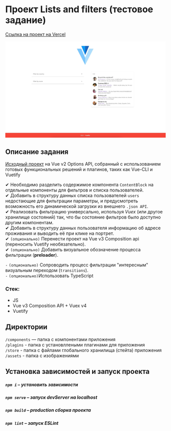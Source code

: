 # Проект Lists and filters (тестовое задание)

[Ссылка на проект на Vercel](https://list-and-filters.vercel.app/)

<img src="./public/promo.webp" alt="promo_img" />

## Описание задания

[Исходный проект](https://github.com/inetstudio/vue-js-interview) на Vue v2 Options API, собранный с использованием готовых функциональных
решений и плагинов, таких как Vue-CLI и Vuetify

✔ Необходимо разделить содержимое компонента `ContentBlock` на отдельные компоненты для фильтров и списка
   пользователей.  
✔ Добавить в структуру данных списка пользователей `users` недостающие для фильтрации параметры, и предусмотреть
   возможность его динамической загрузки из внешнего `.json API`.  
✔ Реализовать фильтрацию универсально, используя _Vuex_ (или другое хранилище состояний) так, что бы состояние фильтров
   было доступно другим компонентам.  
✔ Добавить в структуру данных пользователя информацию об адресе проживания и выводить её при клике на портрет.  
✔ `(опционально)` Перенести проект на Vue v3 Composition api (переносить Vuetify необязательно).  
✔ `(опционально)` Добавить визуальное обозначение процесса фильтрации (**preloader**).  

`-` `(опционально)` Сопроводить процесс фильтрации "интересным" визуальным переходом (`transitions`).  
`-` `(опционально)`Использовать TypeScript

### Стек:

* JS
* Vue v3 Composition API + Vuex v4
* Vuetify

## Директории

`/components` — папка с компонентами приложения  
`/plagins` - папка с установллеными плагинами для приложения  
`/store` - папка с файлами глобального хранилища (стейта) приложения  
`/assets` - папка с изображениями

## Установка зависимостей и запуск проекта

##### `npm i` – установить зависимости

##### `npm serve` – запуск devServer на localhost

##### `npm build` – production сборка проекта

##### `npm lint` – запуск ESLint
